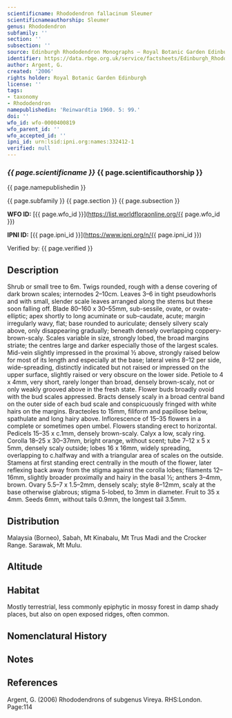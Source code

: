 ```yaml
---
scientificname: Rhododendron fallacinum Sleumer
scientificnameauthorship: Sleumer
genus: Rhododendron
subfamily: ''
section: ''
subsection: ''
source: Edinburgh Rhododendron Monographs – Royal Botanic Garden Edinburgh
identifier: https://data.rbge.org.uk/service/factsheets/Edinburgh_Rhododendron_Monographs.xhtml
author: Argent, G.
created: '2006'
rights holder: Royal Botanic Garden Edinburgh
license: ''
tags:
- taxonomy
- Rhododendron
namepublishedin: 'Reinwardtia 1960. 5: 99.'
doi: ''
wfo_id: wfo-0000400819
wfo_parent_id: ''
wfo_accepted_id: ''
ipni_id: urn:lsid:ipni.org:names:332412-1
verified: null
---
```

### _{{ page.scientificname }}_ {{ page.scientificauthorship }}
 {{ page.namepublishedin }}

{{ page.subfamily }} {{ page.section }} {{ page.subsection }}

**WFO ID:** [{{ page.wfo_id }}](https://list.worldfloraonline.org/{{ page.wfo_id }})

**IPNI ID:** [{{ page.ipni_id }}](https://www.ipni.org/n/{{ page.ipni_id }})

Verified by: {{ page.verified }}



## Description
Shrub or small tree to 6m. Twigs rounded, rough with a dense covering of dark brown scales; internodes 2–10cm. Leaves 3–6 in tight pseudowhorls and with small, slender scale leaves arranged along the stems but these soon falling off. Blade 80–160 x 30–55mm, sub-sessile, ovate, or ovate-elliptic; apex shortly to long acuminate or sub-­caudate, acute; margin irregularly wavy, flat; base rounded to auriculate; densely silvery scaly above, only disappearing gradually; beneath densely overlapping coppery-brown-scaly. Scales variable in size, strongly lobed, the broad margins striate; the centres large and darker especially those of the largest scales. Mid-vein slightly impressed in the proximal ½ above, strongly raised below for most of its length and especially at the base; lateral veins 8–12 per side, wide-spreading, distinctly indicated but not raised or impressed on the upper surface, slightly raised or very obscure on the lower side. Petiole to 4 x 4mm, very short, rarely longer than broad, densely brown-scaly, not or only weakly grooved above in the fresh state. Flower buds broadly ovoid with the bud scales appressed. Bracts densely scaly in a broad central band on the outer side of each bud scale and conspicuously fringed with white hairs on the margins. Bracteoles to 15mm, filiform and papillose below, spathulate and long hairy above. Inflorescence of 15–35 flowers in a complete or sometimes open umbel. Flowers standing erect to horizontal. Pedicels 15–35 x c.1mm, densely brown-scaly. Calyx a low, scaly ring. Corolla 18–25 x 30–37mm, bright orange, without scent; tube 7–12 x 5 x 5mm, densely scaly outside; lobes 16 x 16mm, widely spreading, overlapping to c.halfway and with a triangular area of scales on the outside. Stamens at first standing erect centrally in the mouth of the flower, later reflexing back away from the stigma against the corolla lobes; filaments 12–16mm, slightly broader proximally and hairy in the basal ½; anthers 3–4mm, brown. Ovary 5.5–7 x 1.5–2mm, densely scaly; style 8–12mm, scaly at the base otherwise glabrous; stigma 5-lobed, to 3mm in diameter. Fruit to 35 x 4mm. Seeds 6mm, without tails 0.9mm, the longest tail 3.5mm.

## Distribution
Malaysia (Borneo), Sabah, Mt Kinabalu, Mt Trus Madi and the Crocker Range. Sarawak, Mt Mulu.

## Altitude


## Habitat
Mostly terrestrial, less commonly epiphytic in mossy forest in damp shady places, but also on open exposed ridges, often common.

## Nomenclatural History

                       
## Notes


## References

Argent, G. (2006) Rhododendrons of subgenus Vireya. RHS:London. Page:114
